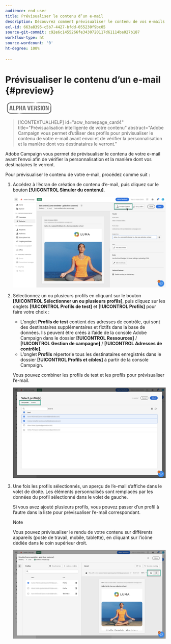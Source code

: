 ```yaml
---
audience: end-user
title: Prévisualiser le contenu d’un e-mail
description: Découvrez comment prévisualiser le contenu de vos e-mails avec l’interface utilisateur web de Campaign.
exl-id: 663a8395-c5b7-4427-bfdd-055230f9bc05
source-git-commit: c92e6c1455266fe3430720117d61114ba027b187
workflow-type: ht
source-wordcount: '0'
ht-degree: 100%

---
```


# Prévisualiser le contenu d’un e-mail {#preview}

![](../assets/do-not-localize/badge.png)

>[!CONTEXTUALHELP]
>id="acw_homepage_card4"
>title="Prévisualisation intelligente de votre contenu"
>abstract="Adobe Campaign vous permet d’utiliser des profils pour prévisualiser le contenu de votre e-mail avant envoi et de vérifier la personnalisation et la manière dont vos destinataires le verront."

Adobe Campaign vous permet de prévisualiser le contenu de votre e-mail avant l’envoi afin de vérifier la personnalisation et la manière dont vos destinataires le verront.

Pour prévisualiser le contenu de votre e-mail, procédez comme suit :

1. Accédez à l’écran de création de contenu d’e-mail, puis cliquez sur le bouton **[!UICONTROL Simuler du contenu]**.

   ![](assets/simulate.png)

1. Sélectionnez un ou plusieurs profils en cliquant sur le bouton **[!UICONTROL Sélectionner un ou plusieurs profils]**, puis cliquez sur les onglets **[!UICONTROL Profils de test]** et **[!UICONTROL Profils]** pour faire votre choix :

   * L’onglet **Profils de test** contient des adresses de contrôle, qui sont des destinataires supplémentaires et fictifs dans la base de données. Ils peuvent être créés à l’aide de la console Adobe Campaign dans le dossier **[!UICONTROL Ressources]** / **[!UICONTROL Gestion de campagne]** / **[!UICONTROL Adresses de contrôle]**.
   * L’onglet **Profils** répertorie tous les destinataires enregistrés dans le dossier **[!UICONTROL Profils et cibles]** à partir de la console Campaign.

   Vous pouvez combiner les profils de test et les profils pour prévisualiser l’e-mail.

   ![](assets/preview-profile.png)

1. Une fois les profils sélectionnés, un aperçu de l’e-mail s’affiche dans le volet de droite. Les éléments personnalisés sont remplacés par les données du profil sélectionné dans le volet de gauche.

   Si vous avez ajouté plusieurs profils, vous pouvez passer d’un profil à l’autre dans la liste pour prévisualiser l’e-mail correspondant.

   >[!NOTE]
   >
   >Vous pouvez prévisualiser le rendu de votre contenu sur différents appareils (poste de travail, mobile, tablette), en cliquant sur l’icône dédiée dans le coin supérieur droit.

   ![](assets/preview.png)


